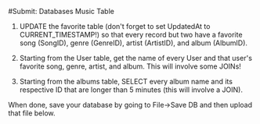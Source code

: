 #Submit: Databases Music Table
1. UPDATE the favorite table (don't forget to set UpdatedAt to CURRENT_TIMESTAMP!) so that every record but two have a favorite song (SongID), genre (GenreID), artist (ArtistID), and album (AlbumID).


2. Starting from the User table, get the name of every User and that user's favorite song, genre, artist, and album. This will involve some JOINs!


 3. Starting from the albums table, SELECT every album name and its respective ID that are longer than 5 minutes (this will involve a JOIN).


When done, save your database by going to File->Save DB and then upload that file below.

